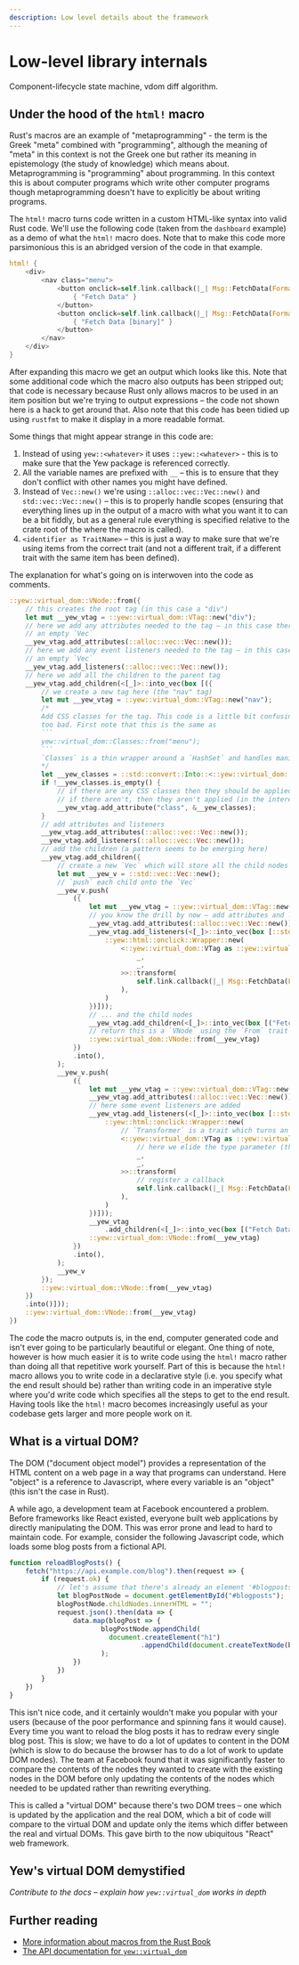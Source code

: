 ```yaml
---
description: Low level details about the framework
---
```


# Low-level library internals

Component-lifecycle state machine, vdom diff algorithm.

## Under the hood of the `html!` macro

Rust's macros are an example of "metaprogramming" - the term is the Greek "meta" combined with 
"programming", although the meaning of "meta" in this context is not the Greek one but rather its
meaning in epistemology (the study of knowledge) which means about. Metaprogramming is "programming"
about programming. In this context this is about computer programs which write other computer
programs though metaprogramming doesn't have to explicitly be about writing programs.

The `html!` macro turns code written in a custom HTML-like syntax into valid Rust code. We'll use
the following code (taken from the `dashboard` example) as a demo of what the `html!` macro does.
Note that to make this code more parsimonious this is an abridged version of the code in that
example.

```rust
html! {
    <div>
        <nav class="menu">
            <button onclick=self.link.callback(|_| Msg::FetchData(Format::Json, false))>
                { "Fetch Data" }
            </button>
            <button onclick=self.link.callback(|_| Msg::FetchData(Format::Json, true))>
                { "Fetch Data [binary]" }
            </button>
        </nav>
    </div>
}
```

After expanding this macro we get an output which looks like this. Note that some additional code
which the macro also outputs has been stripped out; that code is necessary because Rust only allows
macros to be used in an item position but we're trying to output expressions – the code not shown 
here is a hack to get around that. Also note that this code has been tidied up using `rustfmt` to
make it display in a more readable format.

Some things that might appear strange in this code are:
1. Instead of using `yew::<whatever>` it uses `::yew::<whatever>` - this is to make sure that the
Yew package is referenced correctly.
2. All the variable names are prefixed with `__` – this is to ensure that they don't conflict with
other names you might have defined.
3. Instead of `Vec::new()` we're using `::alloc::vec::Vec::new()` and ```std::vec::Vec::new()``` –
this is to properly handle scopes (ensuring that everything lines up in the output of a macro with
what you want it to can be a bit fiddly, but as a general rule everything is specified relative to
the crate root of the where the macro is called).
4. `<identifier as TraitName>` – this is just a way to make sure that we're using items from the
correct trait (and not a different trait, if a different trait with the same item has been defined).

The explanation for what's going on is interwoven into the code as comments.

```rust
::yew::virtual_dom::VNode::from({
    // this creates the root tag (in this case a "div")
    let mut __yew_vtag = ::yew::virtual_dom::VTag::new("div");
    // here we add any attributes needed to the tag – in this case there aren't any so we just use
    // an empty `Vec`
    __yew_vtag.add_attributes(::alloc::vec::Vec::new());
    // here we add any event listeners needed to the tag – in this case there aren't any so we just use
    // an empty `Vec`
    __yew_vtag.add_listeners(::alloc::vec::Vec::new());
    // here we add all the children to the parent tag
    __yew_vtag.add_children(<[_]>::into_vec(box [({
        // we create a new tag here (the "nav" tag)
        let mut __yew_vtag = ::yew::virtual_dom::VTag::new("nav");
        /* 
        Add CSS classes for the tag. This code is a little bit confusing at first, but it's not
        too bad. First note that this is the same as
        ```
        yew::virtual_dom::Classes::from("menu");
        ```
        `Classes` is a thin wrapper around a `HashSet` and handles manipulation of CSS classes.
        */
        let __yew_classes = ::std::convert::Into::<::yew::virtual_dom::Classes>::into("menu");
        if !__yew_classes.is_empty() {
            // if there are any CSS classes then they should be applied to the DOM
            // if there aren't, then they aren't applied (in the interest of efficiency)
            __yew_vtag.add_attribute("class", &__yew_classes);
        }
        // add attributes and listeners
        __yew_vtag.add_attributes(::alloc::vec::Vec::new());
        __yew_vtag.add_listeners(::alloc::vec::Vec::new());
        // add the children (a pattern seems to be emerging here)
        __yew_vtag.add_children({
            // create a new `Vec` which will store all the child nodes
            let mut __yew_v = ::std::vec::Vec::new();
            // `push` each child onto the `Vec`
            __yew_v.push(
                ({
                    let mut __yew_vtag = ::yew::virtual_dom::VTag::new("button");
                    // you know the drill by now – add attributes and listeners...
                    __yew_vtag.add_attributes(::alloc::vec::Vec::new());
                    __yew_vtag.add_listeners(<[_]>::into_vec(box [::std::rc::Rc::new({
                        ::yew::html::onclick::Wrapper::new(
                            <::yew::virtual_dom::VTag as ::yew::virtual_dom::Transformer<
                                _,
                                _,
                            >>::transform(
                                self.link.callback(|_| Msg::FetchData(Format::Json, false)),
                            ),
                        )
                    })]));
                    // ... and the child nodes
                    __yew_vtag.add_children(<[_]>::into_vec(box [("Fetch Data").into()]));
                    // return this is a `VNode` using the `From` trait
                    ::yew::virtual_dom::VNode::from(__yew_vtag)
                })
                .into(),
            );
            __yew_v.push(
                ({
                    let mut __yew_vtag = ::yew::virtual_dom::VTag::new("button");
                    __yew_vtag.add_attributes(::alloc::vec::Vec::new());
                    // here some event listeners are added
                    __yew_vtag.add_listeners(<[_]>::into_vec(box [::std::rc::Rc::new({
                        ::yew::html::onclick::Wrapper::new(
                            // `Transformer` is a trait which turns an input into an output
                            <::yew::virtual_dom::VTag as ::yew::virtual_dom::Transformer<
                                // here we elide the type parameter (they are inferred later)
                                _,
                                _,
                            >>::transform(
                                // register a callback
                                self.link.callback(|_| Msg::FetchData(Format::Json, true)),
                            ),
                        )
                    })]));
                    __yew_vtag
                        .add_children(<[_]>::into_vec(box [("Fetch Data [binary]").into()]));
                    ::yew::virtual_dom::VNode::from(__yew_vtag)
                })
                .into(),
            );
            __yew_v
        });
        ::yew::virtual_dom::VNode::from(__yew_vtag)
    })
    .into()]));
    ::yew::virtual_dom::VNode::from(__yew_vtag)
})
```

The code the macro outputs is, in the end, computer generated code and isn't ever going to be
particularly beautiful or elegant. One thing of note, however is how much easier it is to write
code using the `html!` macro rather than doing all that repetitive work yourself. Part of this is
because the `html!` macro allows you to write code in a declarative style (i.e. you specify what
the end result should be) rather than writing code in an imperative style where you'd write code
which specifies all the steps to get to the end result. Having tools like the `html!` macro becomes
increasingly useful as your codebase gets larger and more people work on it.

## What is a virtual DOM?

The DOM ("document object model") provides a representation of the HTML content on a web page in a
way that programs can understand. Here "object" is a reference to Javascript, where every variable
is an "object" (this isn't the case in Rust).

A while ago, a development team at Facebook encountered a problem. Before frameworks like React
existed, everyone built web applications by directly manipulating the DOM. This was error prone and
lead to hard to maintain code. For example, consider the following Javascript code, which loads
some blog posts from a fictional API.

```javascript
function reloadBlogPosts() {
    fetch("https://api.example.com/blog").then(request => {
        if (request.ok) {
            // let's assume that there's already an element '#blogposts' in the DOM
            let blogPostNode = document.getElementById("#blogposts");
            blogPostNode.childNodes.innerHTML = "";
            request.json().then(data => {
                data.map(blogPost => {
                       blogPostNode.appendChild(
                         document.createElement("h1")
                                 .appendChild(document.createTextNode(blogPost.title))
                       );
                })
            })
        }
    })
}
```

This isn't nice code, and it certainly wouldn't make you popular with your users (because of the 
poor performance and spinning fans it would cause). Every time you want to reload the blog posts it 
has to redraw every single blog post. This is slow; we have to do a lot of updates to content in the 
DOM (which is slow to do because the browser has to do a lot of work to update DOM nodes). The team 
at Facebook found that it was significantly faster to compare the contents of the nodes they wanted 
to create with the existing nodes in the DOM before only updating the contents of the nodes which 
needed to be updated rather than rewriting everything.

This is called a "virtual DOM" because there's two DOM trees – one which is updated by the
application and the real DOM, which a bit of code will compare to the virtual DOM and update only
the items which differ between the real and virtual DOMs. This gave birth to the now ubiquitous 
"React" web framework.

## Yew's virtual DOM demystified

*Contribute to the docs – explain how `yew::virtual_dom` works in depth*

## Further reading
* [More information about macros from the Rust Book](https://doc.rust-lang.org/stable/book/ch19-06-macros.html)
* [The API documentation for `yew::virtual_dom`](https://docs.rs/yew/*/yew/virtual_dom/index.html)
